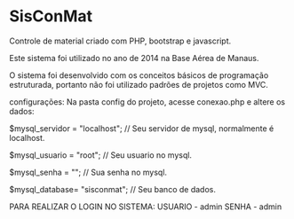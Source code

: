 # SisConMat
Controle de material criado com PHP, bootstrap e javascript.

Este sistema foi utilizado no ano de 2014 na Base Aérea de Manaus.

O sistema foi desenvolvido com os conceitos básicos de programação estruturada, portanto não foi utilizado padrões de projetos como MVC.

configurações:
Na pasta config do projeto, acesse conexao.php e altere os dados:

$mysql_servidor = "localhost"; // Seu servidor de mysql, normalmente é localhost.

$mysql_usuario = "root"; // Seu usuario no mysql.

$mysql_senha = ""; // Sua senha no mysql.

$mysql_database= "sisconmat"; // Seu banco de dados.


PARA REALIZAR O LOGIN NO SISTEMA:
USUARIO - admin
SENHA - admin
